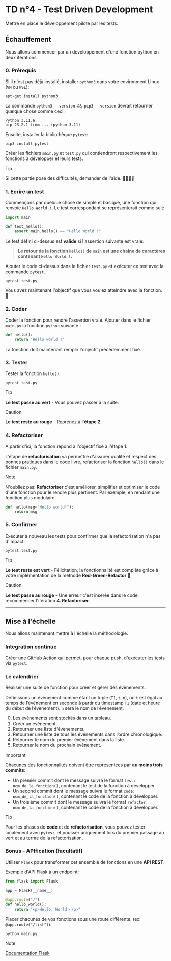 # TD n°4 - Test Driven Development

Mettre en place le développement piloté par les tests.

## Échauffement

Nous allons commencer par un developpement d'une fonction python en deux itérations.

### 0. Prérequis

Si il n'est pas déjà installé, installer `python3` dans votre environment Linux (`VM` ou `WSL`):

```shell
apt-get install python3
```

La commande `python3 --version && pip3 --version` devrait retourner quelque chose comme ceci:

```shell
Python 3.11.6
pip 23.2.1 from ... (python 3.11)
```

Ensuite, installer la bibliothèque `pytest`:

```shell
pip3 install pytest
```

Créer les fichiers `main.py` et `test.py` qui contiendront respectivement les fonctions à développer et leurs tests.

> [!tip]
> Si cette partie pose des difficultés, demander de l'aide. 🙋‍♀️🙋‍♂️

### 1. Ecrire un test

Commençons par quelque chose de simple et basique, une fonction qui renvoie `Hello World !`. Le test correspondant se représenterait comme suit:

```python
import main

def test_hello():
    assert main.hello() == "Hello World !"
```

Le test défini ci-dessus est **valide** si l'assertion suivante est vraie: 
> **Le retour de la fonction `hello()` de `main` est une chaine de caractères contenant `Hello World !`.**

Ajouter le code ci-dessus dans le fichier `test.py` et exécuter ce test avec la commande `pytest`.

```shell
pytest test.py
```

Vous avez maintenant l'objectif que vous voulez atteindre avec la fonction. 🚀

### 2. Coder

Coder la fonction pour rendre l'assertion vraie. Ajouter dans le fichier `main.py` la fonction `python` suivante :

```python
def hello():
    return "Hello world !"
```

La fonction doit maintenant remplir l'objectif précédemment fixé.

### 3. Tester

Tester la fonction `hello()`.

```shell
pytest test.py
```

> [!tip]
> **Le test passe au vert** - Vous pouvez passer à la suite.

> [!caution]
> **Le test reste au rouge** - Reprenez à l'**étape 2**.

### 4. Refactoriser

À partir d'ici, la fonction répond à l'objectif fixé à l'étape 1.

L'étape de **refactorisation** va permettre d'assurer qualité et respect des bonnes pratiques dans le code livré, refactoriser la fonction `hello()` dans le fichier `main.py`.

> [!note]
> N'oubliez pas: **Refactoriser** c'est améliorer, simplifier et optimiser le code d'une fonction pour le rendre plus pertinent. Par exemple, en rendant une fonction plus modulaire.

```python
def hello(msg="Hello world!"):
    return msg
```

### 5. Confirmer

Exécuter à nouveau les tests pour confirmer que la refactorisation n'a pas d'impact.

```shell
pytest test.py
```

> [!tip]
> **Le test reste est vert** - Félicitation, la fonctionnalité est complète grâce à votre implémentation de la méthode **Red-Green-Refactor** 🚀

> [!caution]
> **Le test passe au rouge** - Une erreur c'est inserée dans le code, recommencer l'itération **4. Refactoriser**.

---

## Mise à l'échelle

Nous allons maintenant mettre à l'échelle la méthodologie.

### Integration continue

Créer une [GitHub Action](./td2.md) qui permet, pour chaque push, d'exécuter les tests via `pytest`.

### Le calendrier

Réaliser une suite de fonction pour créer et gérer des évènements.

Définissons un évènement comme étant un tuple (`T1`, `t`, `n`), où `t` est égal au temps de l’évènement en seconde à partir du timestamp `T1` (date et heure du début de l’évènement). `n` sera le nom de l’évènement.

0. Les évènements sont stockés dans un tableau.
1. Créer un évènement.
2. Retourner une liste d'évènements.
3. Retourner une liste de tous les événements dans l’ordre chronologique.
4. Retourner le nom du premier évènement dans la liste.
5. Retourner le nom du prochain évènement.

> [!important]
> Chacunes des fonctionnalités doivent être représentées par **au moins trois commits**:
> * Un premier commit dont le message suivra le format `test: nom_de_la_fonction()`, contenant le test de la fonction à développer.
> * Un second commit dont le message suivra le format `code: nom_de_la_fonction()`, contenant le code de la fonction à développer.
> * Un troisième commit dont le message suivra le format `refactor: nom_de_la_fonction()`, contenant le code de la fonction à développer.

> [!tip]
> Pour les phases de **code** et de **refactorisation**, vous pouvez tester localement avec `pytest`, et pousser uniquement lors du premier passage au vert et au terme de la refactorisation.

### Bonus - APIfication (facultatif)

Utiliser `Flask` pour transformer cet ensemble de fonctions en une **API REST**.

Exemple d'API Flask à un endpoint:

```python
from flask import Flask

app = Flask(__name__)

@app.route("/")
def hello_world():
    return "<p>Hello, World!</p>"
```

Placer chacunes de vos fonctions sous une route différente. (ex: `@app.route("/list")`).

```shell
python main.py
```

> [!note]
> [Documentation Flask](https://flask.palletsprojects.com/en/3.0.x/)
